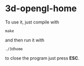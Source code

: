 # 3d-opengl-home

To use it, just compile with

    make
  
and then run it with

    ./3dhome
 
to close the program just press **ESC**.
